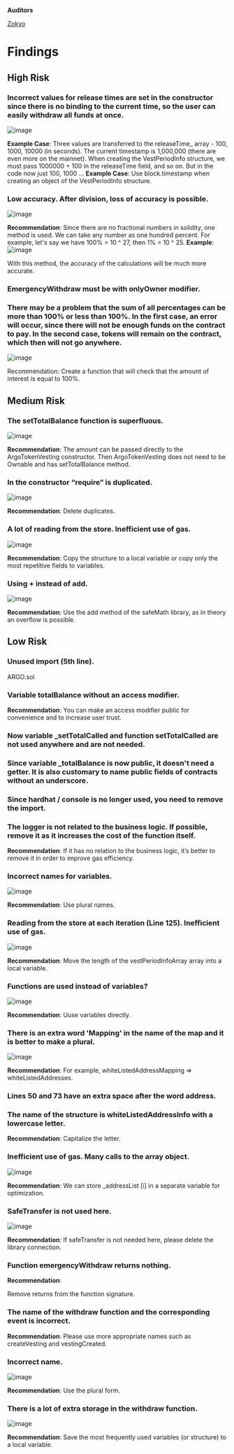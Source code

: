 **Auditors**

[Zokyo](https://x.com/zokyo_io)

# Findings

## High Risk

### Incorrect values for release times are set in the constructor since there is no binding to the current time, so the user can easily withdraw all funds at once.

![image](https://github.com/user-attachments/assets/01e50839-0f2c-4c87-8ef7-0bc27a8d6fbd)

**Example Case**:
Three values are transferred to the releaseTime_ array - 100, 1000, 10000 (in seconds). The
current timestamp is 1,000,000 (there are even more on the mainnet). When creating the
VestPeriodInfo structure, we must pass 1000000 + 100 in the releaseTime field, and so on. But
in the code now just 100, 1000 ...
**Example Case**:
Use block.timestamp when creating an object of the VestPeriodInfo structure.

### Low accuracy. After division, loss of accuracy is possible.
![image](https://github.com/user-attachments/assets/d1219c6f-fefe-4c57-ac48-2f3adf733a87)

**Recommendation**:
Since there are no fractional numbers in solidity, one method is used. We can take any
number as one hundred percent. For example, let's say we have 100% = 10 ^ 27, then 1% = 10
^ 25.
**Example**:
![image](https://github.com/user-attachments/assets/45c9e84e-d553-4d6f-84dc-339cd11bf9fe)

With this method, the accuracy of the calculations will be much more accurate.


### EmergencyWithdraw must be with onlyOwner modifier.

### There may be a problem that the sum of all percentages can be more than 100% or less than 100%. In the first case, an error will occur, since there will not be enough funds on the contract to pay. In the second case, tokens will remain on the contract, which then will not go anywhere.
![image](https://github.com/user-attachments/assets/35040692-7263-487f-b69d-af42566277c7)

Recommendation:
Create a function that will check that the amount of interest is equal to 100%.

## Medium Risk

### The setTotalBalance function is superfluous.
![image](https://github.com/user-attachments/assets/6c6f2351-312f-44f3-89e4-1195dcd9f4dc)

**Recommendation**:
The amount can be passed directly to the ArgoTokenVesting constructor. Then
ArgoTokenVesting does not need to be Ownable and has setTotalBalance method.


### In the constructor “require” is duplicated.
![image](https://github.com/user-attachments/assets/9f6a6965-66b6-49c8-8cb3-e1b246dbb021)

**Recommendation**:
Delete duplicates.

### A lot of reading from the store. Inefficient use of gas.
![image](https://github.com/user-attachments/assets/6b2dc5c2-6c8a-483d-914d-6ccb77a87a05)

**Recommendation**:
Copy the structure to a local variable or copy only the most repetitive fields to variables.

### Using + instead of add.
![image](https://github.com/user-attachments/assets/8614db7d-1497-4d9c-b9cf-fbfe56f78704)

**Recommendation**:
Use the add method of the safeMath library, as in theory an overflow is possible.

## Low Risk

### Unused import (5th line).
ARGO.sol

### Variable totalBalance without an access modifier.
**Recommendation**:
You can make an access modifier public for convenience and to increase user trust.

### Now variable _setTotalCalled and function setTotalCalled are not used anywhere and are not needed.

### Since variable _totalBalance is now public, it doesn't need a getter. It is also customary to name public fields of contracts without an underscore.

### Since hardhat / console is no longer used, you need to remove the import.

### The logger is not related to the business logic. If possible, remove it as it increases the cost of the function itself.

**Recommendation**:
If it has no relation to the business logic, it’s better to remove it in order to improve gas
efficiency.

### Incorrect names for variables.
![image](https://github.com/user-attachments/assets/1b10be49-e704-4dde-964c-ccd4a6221d55)

**Recommendation**:
Use plural names.

### Reading from the store at each iteration (Line 125). Inefficient use of gas.
![image](https://github.com/user-attachments/assets/07274a71-520d-4c0d-97b0-7baca4ddcf37)

**Recommendation**:
Move the length of the vestPeriodInfoArray array into a local variable.

### Functions are used instead of variables?
![image](https://github.com/user-attachments/assets/13a09911-7930-4abc-b394-4e714f86183b)

**Recommendation**:
Uuse variables directly.

### There is an extra word 'Mapping' in the name of the map and it is better to make a plural.
![image](https://github.com/user-attachments/assets/1439c51a-41e6-43eb-a1eb-d17e05ced112)

**Recommendation**:
For example, whiteListedAddressMapping => whiteListedAddresses.

### Lines 50 and 73 have an extra space after the word address.

### The name of the structure is whiteListedAddressInfo with a lowercase letter.
**Recommendation**:
Capitalize the letter.

### Inefficient use of gas. Many calls to the array object.
![image](https://github.com/user-attachments/assets/22e071f5-d87e-4d66-b908-d1263bc53383)

**Recommendation**:
We can store _addressList [i] in a separate variable for optimization.

### SafeTransfer is not used here.
![image](https://github.com/user-attachments/assets/7d9ad319-57d6-4062-8d7e-988ce26677fa)

**Recommendation**:
If safeTransfer is not needed here, please delete the library connection.

### Function emergencyWithdraw returns nothing.

**Recommendation**:

Remove returns from the function signature.

### The name of the withdraw function and the corresponding event is incorrect.

**Recommendation**:
Please use more appropriate names such as createVesting and vestingCreated.

### Incorrect name.
![image](https://github.com/user-attachments/assets/1bda76cb-5b75-49b3-bad5-27ddf31f77b5)

**Recommendation**:
Use the plural form.

### There is a lot of extra storage in the withdraw function.

![image](https://github.com/user-attachments/assets/aa8351ac-d93a-45f3-aaa9-ad92d49c7bbd)

**Recommendation**:
Save the most frequently used variables (or structure) to a local variable.
